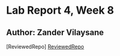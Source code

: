# Lab Report 4, Week 8
## Author: Zander Vilaysane
[ReviewedRepo]
[ReviewedRepo](https://github.com/Barakar13/markdown-parser) 
